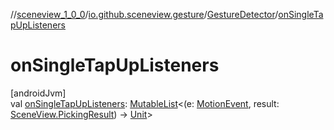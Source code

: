 //[sceneview_1_0_0](../../../index.md)/[io.github.sceneview.gesture](../index.md)/[GestureDetector](index.md)/[onSingleTapUpListeners](on-single-tap-up-listeners.md)

# onSingleTapUpListeners

[androidJvm]\
val [onSingleTapUpListeners](on-single-tap-up-listeners.md): [MutableList](https://kotlinlang.org/api/latest/jvm/stdlib/kotlin.collections/-mutable-list/index.html)&lt;(e: [MotionEvent](https://developer.android.com/reference/kotlin/android/view/MotionEvent.html), result: [SceneView.PickingResult](../../io.github.sceneview/-scene-view/-picking-result/index.md)) -&gt; [Unit](https://kotlinlang.org/api/latest/jvm/stdlib/kotlin/-unit/index.html)&gt;
